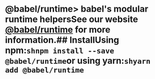 # @babel/runtime> babel's modular runtime helpersSee our website [@babel/runtime](https://babeljs.io/docs/babel-runtime) for more information.## InstallUsing npm:```shnpm install --save @babel/runtime```or using yarn:```shyarn add @babel/runtime```

